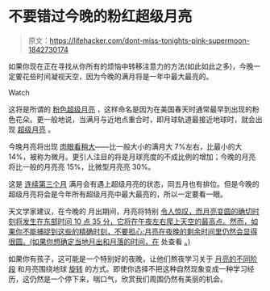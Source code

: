 # 不要错过今晚的粉红超级月亮

> 原文：<https://lifehacker.com/dont-miss-tonights-pink-supermoon-1842730174>

如果你现在正在寻找从你所有的烦恼中转移注意力的方法(如此如此之多)，今晚一定要花些时间凝视天空，因为今晚的满月将是一年中最大最亮的。

Watch

这将是所谓的 [粉色超级月亮](https://www.nj.com/news/2020/04/the-full-april-moon-will-be-the-biggest-supermoon-of-2020-and-also-a-pink-moon.html) ，这样命名是因为在美国春天时通常最早到出现的粉色花朵。更一般地说，当满月与近地点重合时，即月球轨道最接近地球时，就会出现 [超级月亮](https://en.wikipedia.org/wiki/Supermoon) 。

今晚月亮将出现 [肉眼看稍大](https://earthsky.org/tonight/years-biggest-supermoon-on-night-of-april-7-8)——比一般大小的满月大 7%左右，比最小的大 14%，被称为微月。更引人注目的将是月球亮度的不成比例的增加；今晚的月亮将比一般的月亮亮 15%，比微型月亮亮 30%。

这是 [连续第三个月](https://www.washingtonpost.com/weather/2020/04/07/pink-moon-supermoon/) 满月会有遇上超级月亮的状态，同五月也有排位。但是今晚的超级月亮将会是今年所有超级月亮中最大最亮的，所以一定要看一眼。

天文学家建议，在今晚的 月出期间，月亮将特别 [令人惊叹，而月亮变圆的确切时刻将发生在东部时间 10 点 35 分，它将在午夜左右爬上天空的最高点。然而，如果你不能捕捉到这些的精确时刻，不要担心:月亮在夜晚的剩余时间里仍然会显得很圆。(如果你想确定当地月出和月落的时间，在](https://www.space.com/super-pink-full-moon-2020-teach-your-kids.html) 处查看 [。)](https://www.timeanddate.com/moon/) 

如果你有孩子，这可能是一个特别好的夜晚，让他们熬夜学习关于 [月亮的不同阶段](https://en.wikipedia.org/wiki/Lunar_phase) 和月亮围绕地球 [旋转](https://en.wikipedia.org/wiki/Moon) 的方式。即使你选择不把这种自然现象变成一种学习经历，这仍然是一个停下来，喘口气，欣赏我们周围仍然有美丽的机会。